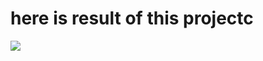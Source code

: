 <h1>here is result of this projectc </h1>
 
 
 
 <img src='https://lh3.googleusercontent.com/FJL-9PFjFE1yaSRXxeeZfVE5m1MiMGFk9VuWjAX_k0i-gM9jCVZ04ZK615B5ms9UzMdC4Lc2YbWpLWQzqR1DZDv_r3ndYdYKASivWrlWnPnut4Xl2hXjh5-ZAZfvuBkR-xUubdCyr5mbRYpfPs_iUYWPTMYUlqI4_T36Ow6eTWz0G84y4-DH6WN9zpEsXWFuJooj7Na6kXurB1cQDIcFWn-TGP0SeJrdvVAs62SGDUW58vKt12RYgGqgaIwxXlLGDltsHDobw0Q4G5Y--oVb9gqQfwdLCdr3XXXTlyiPsPVhWE1dVo8oQAXbuVUXYKL5qmua3wwTFyjXBbVITPL5mQjvEi7Dk1fttOic1-FZtWhDjXyj_DPy2uQhK6x3vLaKmP6KMUyKZN9MnHNJ4wK6Wyx7qsYEwUblGUKOq_aCiKuH8khWuyxVHTbHbWdAtXSqgl3NAcfbp_mg5QKTGkKV64h29orulpwbHGsnHnLLQT0i7LEDHVhjbS_ZIJNxpgRSxY2F_7TYRK6t9F6UYsSRVQ-07j0La2Bk7s7funo3dleZhrA6xjW2QZzP3ax0K0pXnQj-j5XtAja4WmT3uWYzRwky8_IYx8dJMJw3E2KPgmC-Kc7zu4DfVhrW-hP-o5o93QGUToYPXAjsoNe9gAMonh-vv8V_KhgfYM4VVYuOpUSyCo-lX4C6yXiDUdtAUijgWep-qcDiejw_P9GPdg1zAC5bcV-J6yvrFbmU1mWhCi6pfj_7NSVbf1It-y8uwhlJDrMozxcF-dT5rHZTtPi26P6KPjRGYHylykuXu48JHg6w3fZSoj0_c-G7GSDmi5-YcS8qjnNyJf144-BIBm0Z86NjtMp1nw97PruygnC0Cq0zJqop4owdG5HaTA8ah6xxUmDIrD1bzfPdlAAazdCtuxhV2b_hxnjZ375uE5VrUBbBwJfg=w478-h880-no?authuser=0'/>
